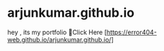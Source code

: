 # arjunkumar.github.io
hey , its my portfolio
📍Click Here [https://error404-web.github.io/arjunkumar.github.io/]
